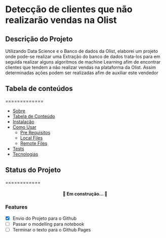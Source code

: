 # Detecção de clientes que não realizarão vendas na Olist

## Descrição do Projeto

Utilizando Data Science e o Banco de dados da Olist, elaborei um projeto onde pode-se realizar uma Extração do banco de dados trata-los para em seguida realizar alguns algoritmos de machine Learning afim de encontrar clientes que tendem a não realizar vendas na plataforma da Olist. Assim determinadas ações podem ser realizadas afim de auxiliar este vendedor

## Tabela de conteúdos
=============

* [Sobre](#sobre)
* [Tabela de Conteúdo](#tabela_de_conteudo)
* [Instalação](#instalacao)
* [Como Usar](#como_usar)
    * [Pre Requisitos](#pre-requisitos)
    * [Local Files](#local-files)
    * [Remote Files](#remote-files)
* [Tests](#testes)
* [Tecnologias](#tecnologias)


## Status do Projeto
============

<h4 align="center">
    🚧 Em construção... 🚧

### Features

- [X] Envio do Projeto para o Github
- [ ] Passar o modelling para notebook
- [ ] Terminar o texto para o Github Pages